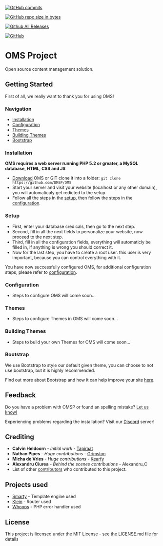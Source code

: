 [![GitHub commits](https://img.shields.io/github/commits-since/OMSP/OMS/1.0.0.svg)](https://github.com/OMSP/OMS)

[![GitHub repo size in bytes](https://img.shields.io/github/repo-size/OMSP/OMS.svg)](https://github.com/OMSP/OMS)

[![Github All Releases](https://img.shields.io/github/downloads/OMSP/OMS/total.svg)](https://github.com/OMSP/OMS/)

[![GitHub](https://img.shields.io/github/license/OMSP/OMS.svg)](https://github.com/OMSP/OMS/)


# OMS Project

Open source content management solution.

## Getting Started

First of all, we really want to thank you for using OMS!

### Navigation
* [Installation](#installation)
* [Configuration](#configuration)
* [Themes](#themes)
* [Building Themes](#building-themes)
* [Bootstrap](#bootstrap)

### Installation

**OMS requires a web server running PHP 5.2 or greater, a MySQL database, HTML, CSS and JS**
* [Download](https://github.com/OMSP/OMS/archive/master.zip) OMS or GIT clone it into a folder: ```git clone   https://github.com/OMSP/OMS```
* Start your server and visit your website (localhost or any other domain), you will automaticaly get redicted to the setup.
* Follow all the steps in the [setup](#setup), then follow the steps in the [configuration](#configuration).

### Setup

* First, enter your database credicals, then go to the next step.
* Second, fill in all the next fields to personalize your website, now proceed to the next step.
* Third, fill in all the configuration fields, everything will automaticly be filled in, if anything is wrong you should correct it.
* Now for the last step, you have to create a root user. this user is very important, because you can control everything with it.

You have now successfully configured OMS, for additional configuration steps, please refer to [configuration](#configuration).

### Configuration

* Steps to configure OMS will come soon...

### Themes

* Steps to configure Themes in OMS will come soon...

### Building Themes

* Steps to build your own Themes for OMS will come soon...

### Bootstrap

We use Bootstrap to style our default given theme, you can choose to not use bootstrap, but it is highly recommended.

Find out more about Bootstrap and how it can help improve your site [here](https://getbootstrap.com).

## Feedback

Do you have a problem with OMSP or found an spelling mistake? [Let us know!](https://omsp.org/feedback)

Experiencing problems regarding the installation? Visit our [Discord](https://discord.gg/SKvWQVb) server!

## Crediting

* **Calvin Heldoorn** - *Initial work* - [Tapiraat](https://calvin.ws)
* **Nathan Pipes** - *Huge contributions* - [Grimston](https://aussiehostingservices.com)
* **Micha de Vries** - *Huge contributions* - [Kearfy](https://mystem.tk)
* **Alexandru Ciurea** - *Behind the scenes contributions* - Alexandru_C
* List of other [contributors](https://github.com/OMSP/OMS/contributors) who contributed to this project.

## Projects used

* [Smarty](https://smarty.net) - Template engine used
* [Klein](https://github.com/klein/klein.php) - Router used
* [Whoops](https://github.com/filp/whoops) - PHP error handler used

## License

This project is licensed under the MIT License - see the [LICENSE.md](LICENSE) file for details

